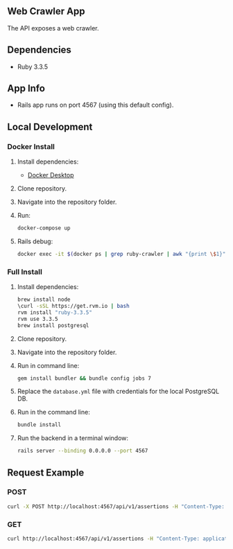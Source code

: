## Web Crawler App

The API exposes a web crawler.

## Dependencies

- Ruby 3.3.5

## App Info

- Rails app runs on port 4567 (using this default config).

## Local Development

### Docker Install

1. Install dependencies:
   - [Docker Desktop](https://www.docker.com/products/docker-desktop)

2. Clone repository.

3. Navigate into the repository folder.

4. Run:
   ```bash
   docker-compose up
   ```

5. Rails debug:
   ```bash
   docker exec -it $(docker ps | grep ruby-crawler | awk "{print \$1}" | head -n 1) rails c
   ```

### Full Install

1. Install dependencies:
   ```bash
   brew install node
   \curl -sSL https://get.rvm.io | bash
   rvm install "ruby-3.3.5"
   rvm use 3.3.5
   brew install postgresql
   ```

2. Clone repository.

3. Navigate into the repository folder.

4. Run in command line:
   ```bash
   gem install bundler && bundle config jobs 7
   ```

5. Replace the `database.yml` file with credentials for the local PostgreSQL DB.

6. Run in the command line:
   ```bash
   bundle install
   ```

7. Run the backend in a terminal window:
   ```bash
   rails server --binding 0.0.0.0 --port 4567
   ```

## Request Example

### POST

```bash
curl -X POST http://localhost:4567/api/v1/assertions -H "Content-Type: application/json" -d '{"assertion": {"url": "autify.com", "text": "product"}}'
```

### GET

```bash
curl http://localhost:4567/api/v1/assertions -H "Content-Type: application/json"
```

